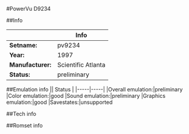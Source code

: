 #PowerVu D9234

##Info

||Info|
|-----|-----|
|**Setname:**|pv9234
|**Year:**|1997
|**Manufacturer:**|Scientific Atlanta
|**Status:**|preliminary

##Emulation info
|| Status |
|-----|-----|
|Overall emulation:|preliminary
|Color emulation:|good
|Sound emulation:|preliminary
|Graphics emulation:|good
|Savestates:|unsupported

##Tech info

##Romset info

<!--- START OF EDITED COMMENT DO NOT TOUCH TEXT ABOVE-->
